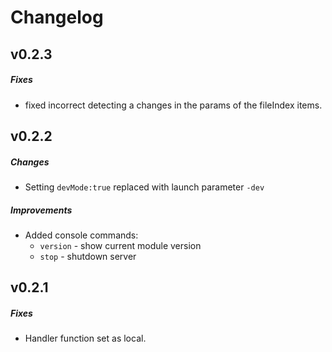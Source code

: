 # Changelog

## v0.2.3
##### Fixes
- fixed incorrect detecting a changes in the params of the fileIndex items.

## v0.2.2
##### Changes
- Setting ```devMode:true``` replaced with launch parameter `-dev`

##### Improvements
- Added console commands:  
  - `version` - show current module version  
  - `stop` - shutdown server

## v0.2.1
##### Fixes
- Handler function set as local.